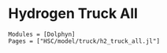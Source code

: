 # Hydrogen Truck All
```@autodocs
Modules = [Dolphyn]
Pages = ["HSC/model/truck/h2_truck_all.jl"]
```